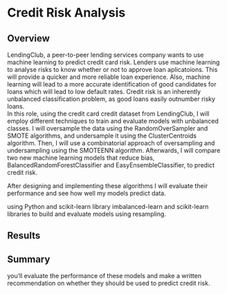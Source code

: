 # Credit Risk Analysis
## Overview
LendingClub, a peer-to-peer lending services company wants to use machine learning to predict credit card risk. Lenders use machine learning to analyse risks to know whether or not to approve loan aplicatoions. This will provide a quicker and more reliable loan experience. Also, machine learning will lead to a more accurate identification of good candidates for loans which will lead to low default rates. Credit risk is an inherently unbalanced classification problem, as good loans easily outnumber risky loans.  
In this role, using the credit card credit dataset from LendingClub, I will employ different techniques to train and evaluate models with unbalanced classes. I will oversample the data using the RandomOverSampler and SMOTE algorithms, and undersample it using the ClusterCentroids algorithm. Then, I will use a combinatorial approach of oversampling and undersampling using the SMOTEENN algorithm.  Afterwards, I will compare two new machine learning models that reduce bias, BalancedRandomForestClassifier and EasyEnsembleClassifier, to predict credit risk. 

After designing and implementing these algorithms I will evaluate their performance and see how well my models predict data.






 using Python and scikit-learn library 
imbalanced-learn and scikit-learn libraries to build and evaluate models using resampling.

 



## Results


## Summary

you’ll evaluate the performance of these models and make a written recommendation on whether they should be used to predict credit risk.

